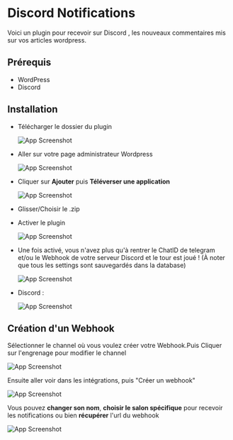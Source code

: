 # Discord Notifications 

Voici un plugin pour recevoir sur Discord , les nouveaux commentaires mis sur vos articles wordpress.

## Prérequis

- WordPress
- Discord


## Installation

- Télécharger le dossier du plugin

  ![App Screenshot](https://i.postimg.cc/QNTvDKGs/Capture-d-cran-2022-01-27-11-44-12.png)

- Aller sur votre page administrateur Wordpress

  ![App Screenshot](https://i.postimg.cc/PqX4MB55/Capture-d-cran-2022-01-27-11-45-31.png)

- Cliquer sur **Ajouter** puis **Téléverser une application**

  ![App Screenshot](https://i.postimg.cc/PJjNWkd6/Capture-d-cran-2022-01-27-11-46-31.png)

- Glisser/Choisir le .zip

- Activer le plugin

  ![App Screenshot](https://i.postimg.cc/9f2V2hY3/83-C98z-UNnq.png)

- Une fois activé, vous n'avez plus qu'à rentrer le ChatID de telegram et/ou le Webhook de votre serveur Discord et le tour est joué ! (À noter que tous les settings sont sauvegardés dans la database)

  ![App Screenshot](https://i.postimg.cc/VN0gK38z/image-2022-10-25-113709770.png)


- Discord :

  ![App Screenshot](https://i.postimg.cc/zf3h7WTW/image-2022-10-25-114333939.png)


## Création d'un Webhook

Sélectionner le channel où vous voulez créer votre Webhook.Puis Cliquer sur l'engrenage pour modifier le channel

![App Screenshot](https://i.ibb.co/88nN10g/webhook.png)

Ensuite aller voir dans les intégrations, puis "Créer un webhook"

![App Screenshot](https://i.ibb.co/px3x0ZB/o-Ta-F5h8-Qd-W.png)

Vous pouvez **changer son nom**, **choisir le salon spécifique** pour recevoir les notifications ou bien **récupérer** l'url du webhook

![App Screenshot](https://i.postimg.cc/HxhB3dJW/image-2022-10-25-114549160.png)